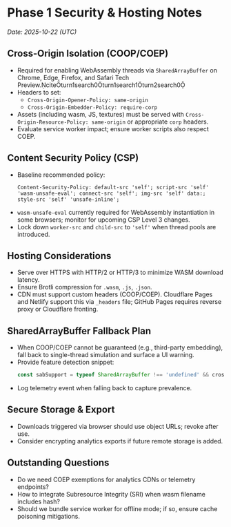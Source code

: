 # Phase 1 Security & Hosting Notes

_Date: 2025-10-22 (UTC)_

## Cross-Origin Isolation (COOP/COEP)
- Required for enabling WebAssembly threads via `SharedArrayBuffer` on Chrome, Edge, Firefox, and Safari Tech Preview.citeturn1search0turn1search1turn2search0
- Headers to set:
  - `Cross-Origin-Opener-Policy: same-origin`
  - `Cross-Origin-Embedder-Policy: require-corp`
- Assets (including wasm, JS, textures) must be served with `Cross-Origin-Resource-Policy: same-origin` or appropriate `corp` headers.
- Evaluate service worker impact; ensure worker scripts also respect COEP.

## Content Security Policy (CSP)
- Baseline recommended policy:
  ```
  Content-Security-Policy: default-src 'self'; script-src 'self' 'wasm-unsafe-eval'; connect-src 'self'; img-src 'self' data:; style-src 'self' 'unsafe-inline';
  ```
- `wasm-unsafe-eval` currently required for WebAssembly instantiation in some browsers; monitor for upcoming CSP Level 3 changes.
- Lock down `worker-src` and `child-src` to `'self'` when thread pools are introduced.

## Hosting Considerations
- Serve over HTTPS with HTTP/2 or HTTP/3 to minimize WASM download latency.
- Ensure Brotli compression for `.wasm`, `.js`, `.json`.
- CDN must support custom headers (COOP/COEP). Cloudflare Pages and Netlify support this via `_headers` file; GitHub Pages requires reverse proxy or Cloudflare fronting.

## SharedArrayBuffer Fallback Plan
- When COOP/COEP cannot be guaranteed (e.g., third-party embedding), fall back to single-thread simulation and surface a UI warning.
- Provide feature detection snippet:
  ```js
  const sabSupport = typeof SharedArrayBuffer !== 'undefined' && crossOriginIsolated;
  ```
- Log telemetry event when falling back to capture prevalence.

## Secure Storage & Export
- Downloads triggered via browser should use object URLs; revoke after use.
- Consider encrypting analytics exports if future remote storage is added.

## Outstanding Questions
- Do we need COEP exemptions for analytics CDNs or telemetry endpoints?
- How to integrate Subresource Integrity (SRI) when wasm filename includes hash?
- Should we bundle service worker for offline mode; if so, ensure cache poisoning mitigations.
